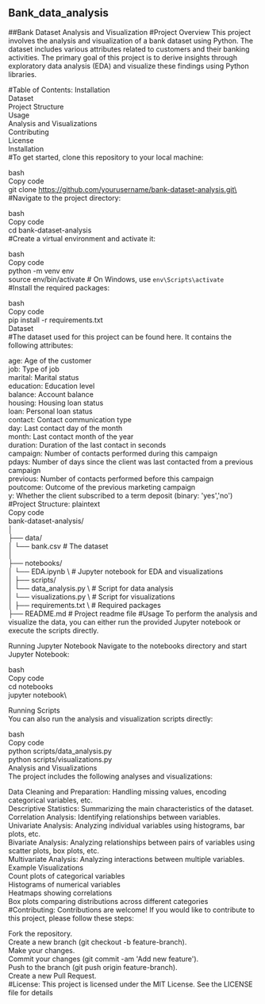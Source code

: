 ## Bank_data_analysis
##Bank Dataset Analysis and Visualization
#Project Overview
This project involves the analysis and visualization of a bank dataset using Python. The dataset includes various attributes related to customers and their banking activities. The primary goal of this project is to derive insights through exploratory data analysis (EDA) and visualize these findings using Python libraries.

#Table of Contents:
Installation\
Dataset\
Project Structure\
Usage\
Analysis and Visualizations\
Contributing\
License\
Installation\
#To get started, clone this repository to your local machine:

bash\
Copy code\
git clone https://github.com/yourusername/bank-dataset-analysis.git\
#Navigate to the project directory:

bash\
Copy code\
cd bank-dataset-analysis\
#Create a virtual environment and activate it:

bash\
Copy code\
python -m venv env\
source env/bin/activate  # On Windows, use `env\Scripts\activate`\
#Install the required packages:

bash\
Copy code\
pip install -r requirements.txt\
Dataset\
#The dataset used for this project can be found here. It contains the following attributes:

age: Age of the customer\
job: Type of job\
marital: Marital status\
education: Education level\
balance: Account balance\
housing: Housing loan status\
loan: Personal loan status\
contact: Contact communication type\
day: Last contact day of the month\
month: Last contact month of the year\
duration: Duration of the last contact in seconds\
campaign: Number of contacts performed during this campaign\
pdays: Number of days since the client was last contacted from a previous campaign\
previous: Number of contacts performed before this campaign\
poutcome: Outcome of the previous marketing campaign\
y: Whether the client subscribed to a term deposit (binary: 'yes','no')\
#Project Structure:
plaintext\
Copy code\
bank-dataset-analysis/\
│\
├── data/\
│   └── bank.csv                # The dataset\
│\
├── notebooks/\
│   └── EDA.ipynb   \               # Jupyter notebook for EDA and visualizations\
│
├── scripts/\
│   └── data_analysis.py  \         # Script for data analysis\
│   └── visualizations.py   \       # Script for visualizations\
│
├── requirements.txt   \            # Required packages\
├── README.md                   # Project readme file
#Usage
To perform the analysis and visualize the data, you can either run the provided Jupyter notebook or execute the scripts directly.

Running Jupyter Notebook
Navigate to the notebooks directory and start Jupyter Notebook:

bash\
Copy code\
cd notebooks\
jupyter notebook\

Running Scripts\
You can also run the analysis and visualization scripts directly:

bash\
Copy code\
python scripts/data_analysis.py\
python scripts/visualizations.py\
Analysis and Visualizations\
The project includes the following analyses and visualizations:

Data Cleaning and Preparation: Handling missing values, encoding categorical variables, etc.\
Descriptive Statistics: Summarizing the main characteristics of the dataset.\
Correlation Analysis: Identifying relationships between variables.\
Univariate Analysis: Analyzing individual variables using histograms, bar plots, etc.\
Bivariate Analysis: Analyzing relationships between pairs of variables using scatter plots, box plots, etc.\
Multivariate Analysis: Analyzing interactions between multiple variables.\
Example Visualizations\
Count plots of categorical variables\
Histograms of numerical variables\
Heatmaps showing correlations\
Box plots comparing distributions across different categories\
#Contributing:
Contributions are welcome! If you would like to contribute to this project, please follow these steps:

Fork the repository.\
Create a new branch (git checkout -b feature-branch).\
Make your changes.\
Commit your changes (git commit -am 'Add new feature').\
Push to the branch (git push origin feature-branch).\
Create a new Pull Request.\
#License:
This project is licensed under the MIT License. See the LICENSE file for details
